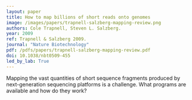 ```yaml
---
layout: paper
title: How to map billions of short reads onto genomes
image: /images/papers/trapnell-salzberg-mapping-review.png
authors: Cole Trapnell, Steven L. Salzberg.
year: 2009
ref: Trapnell & Salzberg 2009.
journal: "Nature Biotechnology"
pdf: /pdfs/papers/trapnell-salzberg-mapping-review.pdf
doi: 10.1038/nbt0509-455
led_by_lab: True
---
```


Mapping the vast quantities of short sequence fragments produced by next-generation sequencing platforms is a challenge. What programs are available and how do they work?